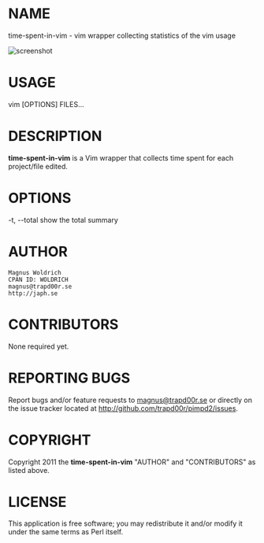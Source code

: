 # NAME

time-spent-in-vim - vim wrapper collecting statistics of the vim usage

![screenshot](http://perl.japh.se/devel/time-spent-in-vim/vim.png)

# USAGE

  vim [OPTIONS] FILES...

# DESCRIPTION

__time-spent-in-vim__ is a Vim wrapper that collects time spent for each
project/file edited.

# OPTIONS

  -t, --total   show the total summary

# AUTHOR

    Magnus Woldrich
    CPAN ID: WOLDRICH
    magnus@trapd00r.se
    http://japh.se

# CONTRIBUTORS

None required yet.

# REPORTING BUGS

Report bugs and/or feature requests to <magnus@trapd00r.se> or directly on the
issue tracker located at <http://github.com/trapd00r/pimpd2/issues>.

# COPYRIGHT

Copyright 2011 the **time-spent-in-vim** "AUTHOR" and "CONTRIBUTORS" as listed
above.

# LICENSE

This application is free software; you may redistribute it and/or modify it
under the same terms as Perl itself.
